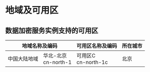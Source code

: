 # 地域及可用区

## 数据加密服务实例支持的可用区
<table>
  <thead>
    <tr>
      <th colspan="2">地域名称及编码</th>
      <th>可用区名称及编码</th>
      <th>所在城市</th>
    </tr>
  </thead>
  <tbody>
    <tr>
      <td rowspan="1">中国大陆地域</td>
      <td rowspan="1">华北-北京<br>cn-north-1</td>
      <td>可用区C<br>cn-north-1c</td>
      <td>北京</td>
    </tr>
  </tbody>
</table>
